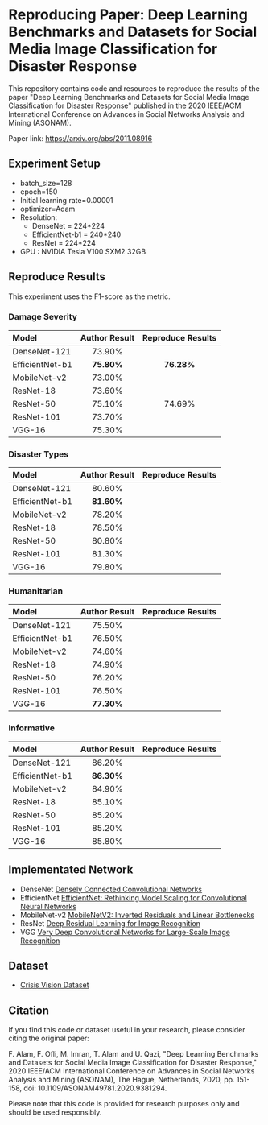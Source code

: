 # Reproducing Paper: Deep Learning Benchmarks and Datasets for Social Media Image Classification for Disaster Response

This repository contains code and resources to reproduce the results of the paper "Deep Learning Benchmarks and Datasets for Social Media Image Classification for Disaster Response" published in the 2020 IEEE/ACM International Conference on Advances in Social Networks Analysis and Mining (ASONAM).

Paper link: https://arxiv.org/abs/2011.08916

## Experiment Setup
* batch_size=128
* epoch=150
* Initial learning rate=0.00001
* optimizer=Adam
* Resolution:
  * DenseNet = 224*224
  * EfficientNet-b1 = 240*240
  * ResNet = 224*224
* GPU : NVIDIA Tesla V100 SXM2 32GB

## Reproduce Results
This experiment uses the F1-score as the metric.
### Damage Severity
| Model | Author Result | Reproduce Results
| :--- | :---: | :---: |
| DenseNet-121 | 73.90% |  |
| EfficientNet-b1 | **75.80%** | **76.28%** |
| MobileNet-v2 | 73.00% |  |
| ResNet-18 | 73.60% |  |
| ResNet-50 | 75.10% | 74.69% |
| ResNet-101 | 73.70% |  |
| VGG-16 | 75.30% |  |

### Disaster Types
| Model | Author Result | Reproduce Results
| :--- | :---: | :---: |
| DenseNet-121 | 80.60% |  |
| EfficientNet-b1 | **81.60%** |  |
| MobileNet-v2 | 78.20% |  |
| ResNet-18 | 78.50% |  |
| ResNet-50 | 80.80% |  |
| ResNet-101 | 81.30% |  |
| VGG-16 | 79.80% |  |

### Humanitarian
| Model | Author Result | Reproduce Results
| :--- | :---: | :---: |
| DenseNet-121 | 75.50% |  |
| EfficientNet-b1 | 76.50% |  |
| MobileNet-v2 | 74.60% |  |
| ResNet-18 | 74.90% |  |
| ResNet-50 | 76.20% |  |
| ResNet-101 | 76.50% |  |
| VGG-16 | **77.30%** |  |

### Informative
| Model | Author Result | Reproduce Results
| :--- | :---: | :---: |
| DenseNet-121 | 86.20% |  |
| EfficientNet-b1 | **86.30%** |  |
| MobileNet-v2 | 84.90% |  |
| ResNet-18 | 85.10% |  |
| ResNet-50 | 85.20% |  |
| ResNet-101 | 85.20% |  |
| VGG-16 | 85.80% |  |

## Implementated Network
* DenseNet      [Densely Connected Convolutional Networks](https://arxiv.org/abs/1608.06993v5)
* EfficientNet  [EfficientNet: Rethinking Model Scaling for Convolutional Neural Networks](https://arxiv.org/abs/1905.11946)
* MobileNet-v2  [MobileNetV2: Inverted Residuals and Linear Bottlenecks](https://arxiv.org/abs/1801.04381)
* ResNet        [Deep Residual Learning for Image Recognition](https://arxiv.org/abs/1512.03385v1)
* VGG           [Very Deep Convolutional Networks for Large-Scale Image Recognition](https://arxiv.org/abs/1409.1556v6)

## Dataset
* [Crisis Vision Dataset](https://crisisnlp.qcri.org/crisis-image-datasets-asonam20)

## Citation
If you find this code or dataset useful in your research, please consider citing the original paper:

F. Alam, F. Ofli, M. Imran, T. Alam and U. Qazi, "Deep Learning Benchmarks and Datasets for Social Media Image Classification for Disaster Response," 2020 IEEE/ACM International Conference on Advances in Social Networks Analysis and Mining (ASONAM), The Hague, Netherlands, 2020, pp. 151-158, doi: 10.1109/ASONAM49781.2020.9381294.

Please note that this code is provided for research purposes only and should be used responsibly.
